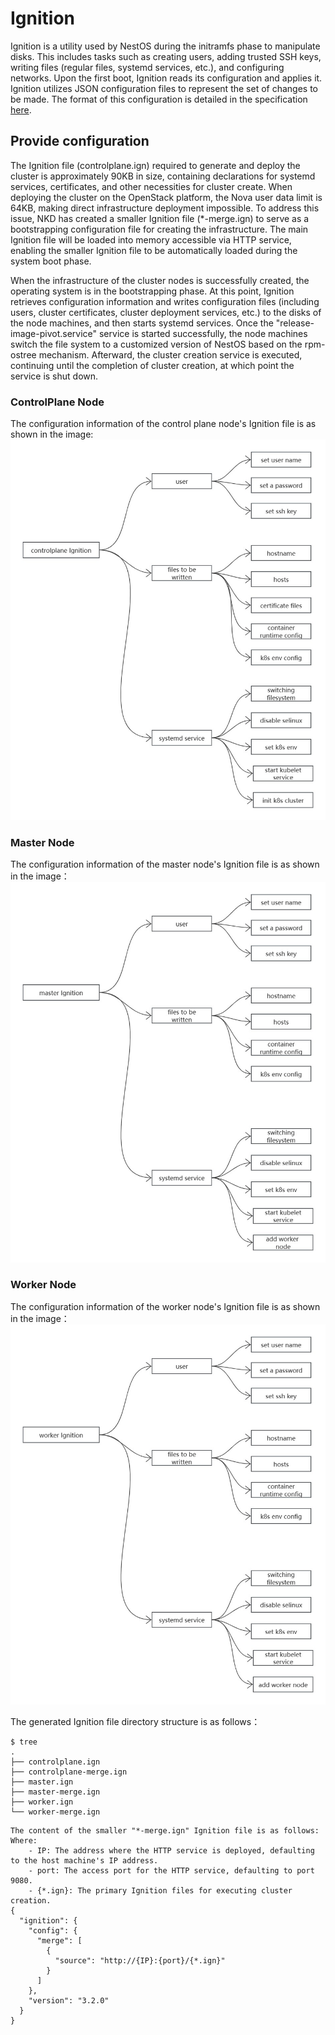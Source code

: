 # Ignition

Ignition is a utility used by NestOS during the initramfs phase to manipulate disks. This includes tasks such as creating users, adding trusted SSH keys, writing files (regular files, systemd services, etc.), and configuring networks. Upon the first boot, Ignition reads its configuration and applies it. Ignition utilizes JSON configuration files to represent the set of changes to be made. The format of this configuration is detailed in the specification [here](https://coreos.github.io/ignition/specs/).

## Provide configuration
The Ignition file (controlplane.ign) required to generate and deploy the cluster is approximately 90KB in size, containing declarations for systemd services, certificates, and other necessities for cluster create. When deploying the cluster on the OpenStack platform, the Nova user data limit is 64KB, making direct infrastructure deployment impossible. To address this issue, NKD has created a smaller Ignition file (*-merge.ign) to serve as a bootstrapping configuration file for creating the infrastructure. The main Ignition file will be loaded into memory accessible via HTTP service, enabling the smaller Ignition file to be automatically loaded during the system boot phase.

When the infrastructure of the cluster nodes is successfully created, the operating system is in the bootstrapping phase. At this point, Ignition retrieves configuration information and writes configuration files (including users, cluster certificates, cluster deployment services, etc.) to the disks of the node machines, and then starts systemd services. Once the "release-image-pivot.service" service is started successfully, the node machines switch the file system to a customized version of NestOS based on the rpm-ostree mechanism. Afterward, the cluster creation service is executed, continuing until the completion of cluster creation, at which point the service is shut down.

### ControlPlane Node
The configuration information of the control plane node's Ignition file is as shown in the image:
![ignition_design_1](/docs/en/figures/ignition_design_1.jpg)

### Master Node
The configuration information of the master node's Ignition file is as shown in the image：
![ignition_design_2](/docs/en/figures/ignition_design_2.jpg)

### Worker Node
The configuration information of the worker node's Ignition file is as shown in the image：
![ignition_design_3](/docs/en/figures/ignition_design_3.jpg)

The generated Ignition file directory structure is as follows：
``` shell
$ tree
.
├── controlplane.ign
├── controlplane-merge.ign
├── master.ign
├── master-merge.ign
├── worker.ign
└── worker-merge.ign
```
```shell
The content of the smaller "*-merge.ign" Ignition file is as follows:
Where:
    - IP: The address where the HTTP service is deployed, defaulting to the host machine's IP address.
    - port: The access port for the HTTP service, defaulting to port 9080.
    - {*.ign}: The primary Ignition files for executing cluster creation.
{
  "ignition": {
    "config": {
      "merge": [
        {
          "source": "http://{IP}:{port}/{*.ign}"
        }
      ]
    },
    "version": "3.2.0"
  }
}
```